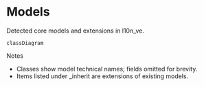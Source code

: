 # Models

Detected core models and extensions in l10n_ve.

```mermaid
classDiagram
```

Notes
- Classes show model technical names; fields omitted for brevity.
- Items listed under _inherit are extensions of existing models.
